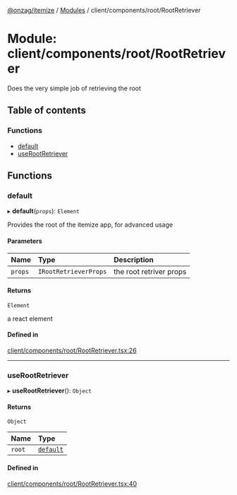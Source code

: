 [@onzag/itemize](../README.md) / [Modules](../modules.md) / client/components/root/RootRetriever

# Module: client/components/root/RootRetriever

Does the very simple job of retrieving the root

## Table of contents

### Functions

- [default](client_components_root_RootRetriever.md#default)
- [useRootRetriever](client_components_root_RootRetriever.md#userootretriever)

## Functions

### default

▸ **default**(`props`): `Element`

Provides the root of the itemize app, for advanced usage

#### Parameters

| Name | Type | Description |
| :------ | :------ | :------ |
| `props` | `IRootRetrieverProps` | the root retriver props |

#### Returns

`Element`

a react element

#### Defined in

[client/components/root/RootRetriever.tsx:26](https://github.com/onzag/itemize/blob/73e0c39e/client/components/root/RootRetriever.tsx#L26)

___

### useRootRetriever

▸ **useRootRetriever**(): `Object`

#### Returns

`Object`

| Name | Type |
| :------ | :------ |
| `root` | [`default`](../classes/base_Root.default.md) |

#### Defined in

[client/components/root/RootRetriever.tsx:40](https://github.com/onzag/itemize/blob/73e0c39e/client/components/root/RootRetriever.tsx#L40)
